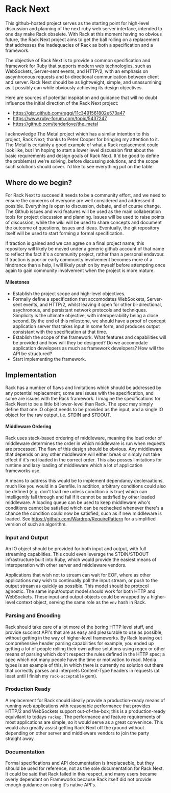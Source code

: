 Rack Next
=========
This github-hosted project serves as the starting point for high-level discussion and planning of the next ruby web server interface, intended to one day make Rack obselete. With Rack at this moment having no obvious future, the Rack Next project aims to get the ball rolling on a replacement that addresses the inadequacies of Rack as both a specification and a framework.

The objective of Rack Next is to provide a common specification and framework for Ruby that supports modern web technologies, such as WebSockets, Server-sent events, and HTTP/2, with an emphasis on ascynhronous requests and bi-directional communication between client and server. Rack Next should be as lightweight, simple, and unassumining as it possibly can while obviously achieving its design objectives.

Here are sources of potential inspiration and guidance that will no doubt influence the initial direction of the Rack Next project:

* https://gist.github.com/raggi/11c3491561802e573a47
* https://www.ruby-forum.com/topic/5437247
* https://github.com/tenderlove/the_metal

I acknowledge The Metal project which has a similar intention to this project, Rack Next; thanks to Peter Cooper for bringing my attention to it. The Metal is certainly a good example of what a Rack replacement could look like, but I'm hoping to start a lower level discussion first about the basic requirements and design goals of Rack Next. It'd be good to define the problem(s) we're solving, before discussing solutions, and the scope such solutions should cover. I'd like to see everything put on the table.

Where do we begin?
------------------
For Rack Next to succeed it needs to be a community effort, and we need to ensure the concerns of everyone are well considered and addressed if possible. Everything is open to discussion, debate, and of course change. The Github issues and wiki features will be used as the main collaberation tools for project discussion and planning. Issues will be used to raise points of discussion, while the wiki will be used to share concepts and document the outcome of questions, issues and ideas. Eventually, the git repository itself will be used to start forming a formal specification.

If traction is gained and we can agree on a final project name, this repository will likely be moved under a generic github account of that name to reflect the fact it's a community project, rather than a personal endavour. If traction is poor or early community involvement becomes more of a hindrance than a help, I will likely push on by myself before attempting once again to gain community involvement when the project is more mature.

#### Milestones
* Establish the project scope and high-level objectives.
* Formally define a specification that accomodates WebSockets, Server-sent events, and HTTP/2, whilst leaving it open for other bi-directional, asychronous, and persistant network protocols and techniques. Simplicity is the ultimate objective, with interoperability being a close second. By the end of this milestone, we should have a proof of concept application server that takes input in some form, and produces output consistant with the specification at that time.
* Establish the scope of the framework. What features and capabilities will be provided and how will they be designed? Do we accomodate application developers as much as framework developers? How will the API be structured?
* Start implementing the framework.

Implementation
--------------
Rack has a number of flaws and limitations which should be addressed by any potential replacement; some are issues with the specification, and some are issues with the Rack framework. I imagine the specifications for Rack Next to be a little bit lower-level than Rack. The spec may simply define that one IO object needs to be provided as the input, and a single IO object for the raw output, i.e. STDIN and STDOUT.

#### Middleware Ordering
Rack uses stack-based ordering of middleware, meaning the load order of middleware determines the order in which middleware is run when requests are processed. The flaw of this design should be obvious. Any middleware that depends on any other middleware will either break or simply not take effect if it's not loaded in the correct order. This also posses limitations for runtime and lazy loading of middleware which a lot of application frameworks use.

A means to address this would be to implement dependancy decleraations, much like you would in a Gemfile. In addition, arbitrary conditions could also be defined (e.g. don't load me unless condition x is true) which can intelligently fall through and fail if it cannot be satisfied by other loaded middleware. A loading queue can be used to keep middleware who's conditions cannot be satisfied which can be rechecked whenever there's a chance the condition could now be satisfied, such as if new middleware is loaded. See https://github.com/Wardrop/RequirePattern for a simplified version of such an algorithm.

### Input and Output
An IO object should be provided for both input and output, with full streaming capablities. This could even leverage the STDIN/STDOUT infrastructure built into Ruby, which would provide the easiest means of interoperation with other server and middleware vendors.

Applications that wish not to stream can wait for EOF, where as other applications may wish to continually poll the input stream, or push to the output stream as quickly as possible. This model should be protocol agnostic. The same input/output model should work for both HTTP and WebSockets. These input and output objects could be wrapped by a higher-level context object, serving the same role as the `env` hash in Rack.

### Parsing and Encoding
Rack should take care of a lot more of the boring HTTP level stuff, and provide succinct API's that are as easy and pleasurable to use as possible, without getting in the way of higher-level frameworks. By Rack leaving out comprehensive header parsing capabilities for example, you ended up getting a lot of people rolling their own adhoc solutions using regex or other means of parsing which don't respect the rules defined in the HTTP spec; a spec which not many people have the time or motivation to read. Media types is an example of this, in which there is currently no solution out there that correctly parses and interprets Content-Type headers in requests (at least until I finish my `rack-acceptable` gem).

### Production Ready
A replacement for Rack should ideally provide a production-ready means of running web applications with reasonable performance that provides HTTP/2 and WebSockets support out-of-the-box; this is a production-ready equivilant to todays `rackup`. The performance and feature requirements of most applications are simple, so it would serve as a great convenince. This would also greatly assist getting Rack Next off the ground without depending on other server and middleware vendors to join the party straight away.

### Documentation
Formal specifications and API documentation is irreplacaeble, but they should be used for reference, not as the sole documentation for Rack Next. It could be said that Rack failed in this respect, and many users became overly dependant on Frameworks because Rack itself did not provide enough guidance on using it's native API's.
